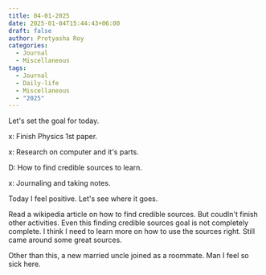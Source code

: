 ```yaml
---
title: 04-01-2025
date: 2025-01-04T15:44:43+06:00
draft: false
author: Protyasha Roy
categories:
  - Journal
  - Miscellaneous
tags:
  - Journal
  - Daily-life
  - Miscellaneous
  - "2025"
---
```


Let's set the goal for today.

x: Finish Physics 1st paper.

x: Research on computer and it's parts.

D: How to find credible sources to learn.

x: Journaling and taking notes.

Today I feel positive. Let's see where it goes.

Read a wikipedia article on how to find credible sources. But coudln't finish other activities. Even this finding credible sources goal is not completely complete. I think I need to learn more on how to use the sources right. Still came around some great sources.

Other than this, a  new married uncle joined as a roommate. Man I feel so sick here.